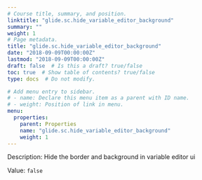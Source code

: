 ```yaml
---
# Course title, summary, and position.
linktitle: "glide.sc.hide_variable_editor_background"
summary: ""
weight: 1
# Page metadata.
title: "glide.sc.hide_variable_editor_background"
date: "2018-09-09T00:00:00Z"
lastmod: "2018-09-09T00:00:00Z"
draft: false  # Is this a draft? true/false
toc: true  # Show table of contents? true/false
type: docs  # Do not modify.

# Add menu entry to sidebar.
# - name: Declare this menu item as a parent with ID name.
# - weight: Position of link in menu.
menu:
  properties:
    parent: Properties
    name: "glide.sc.hide_variable_editor_background"
    weight: 1
---
```


Description: Hide the border and background in variable editor ui


Value: `false`